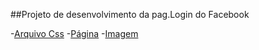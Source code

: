 ##Projeto de desenvolvimento da pag.Login do Facebook

-[Arquivo Css](sytle.css)
-[Página](facebook-login.html)
-[Imagem](fb-logo.svg)
